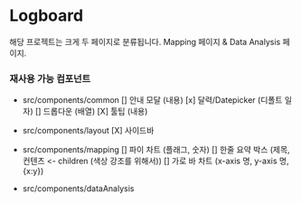 # Logboard

해당 프로젝트는 크게 두 페이지로 분류됩니다.
Mapping 페이지 & Data Analysis 페이지.

### 재사용 가능 컴포넌트

- src/components/common
  [] 안내 모달 (내용)
  [x] 달력/Datepicker (디폴트 일자)
  [] 드롭다운 (배열)
  [X] 툴팁 (내용)

- src/components/layout
  [X] 사이드바

- src/components/mapping
  [] 파이 차트 (플래그, 숫자)
  [] 한줄 요약 박스 (제목, 컨텐츠 <- children (색상 강조를 위해서))
  [] 가로 바 차트 (x-axis 명, y-axis 명, {x:y})

- src/components/dataAnalysis
